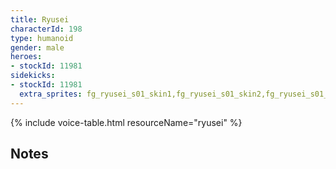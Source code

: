 ```yaml
---
title: Ryusei
characterId: 198
type: humanoid
gender: male
heroes:
- stockId: 11981
sidekicks:
- stockId: 11981
  extra_sprites: fg_ryusei_s01_skin1,fg_ryusei_s01_skin2,fg_ryusei_s01_skin3
---
```


{% include voice-table.html resourceName="ryusei"
%}

## Notes
